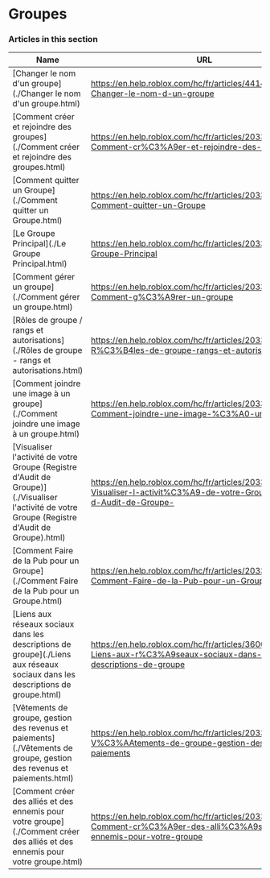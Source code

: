 # Groupes  
### Articles in this section
Name|URL
-|-
[Changer le nom d'un groupe](./Changer le nom d'un groupe.html) |https://en.help.roblox.com/hc/fr/articles/4414930974228-Changer-le-nom-d-un-groupe
[Comment créer et rejoindre des groupes](./Comment créer et rejoindre des groupes.html) |https://en.help.roblox.com/hc/fr/articles/203313730-Comment-cr%C3%A9er-et-rejoindre-des-groupes
[Comment quitter un Groupe](./Comment quitter un Groupe.html) |https://en.help.roblox.com/hc/fr/articles/203313790-Comment-quitter-un-Groupe
[Le Groupe Principal](./Le Groupe Principal.html) |https://en.help.roblox.com/hc/fr/articles/203313740-Le-Groupe-Principal
[Comment gérer un groupe](./Comment gérer un groupe.html) |https://en.help.roblox.com/hc/fr/articles/203313810-Comment-g%C3%A9rer-un-groupe
[Rôles de groupe / rangs et autorisations](./Rôles de groupe - rangs et autorisations.html) |https://en.help.roblox.com/hc/fr/articles/203313770-R%C3%B4les-de-groupe-rangs-et-autorisations
[Comment joindre une image à un groupe](./Comment joindre une image à un groupe.html) |https://en.help.roblox.com/hc/fr/articles/203313800-Comment-joindre-une-image-%C3%A0-un-groupe
[Visualiser l'activité de votre Groupe (Registre d'Audit de Groupe)](./Visualiser l'activité de votre Groupe (Registre d'Audit de Groupe).html) |https://en.help.roblox.com/hc/fr/articles/203313780-Visualiser-l-activit%C3%A9-de-votre-Groupe-Registre-d-Audit-de-Groupe-
[Comment Faire de la Pub pour un Groupe](./Comment Faire de la Pub pour un Groupe.html) |https://en.help.roblox.com/hc/fr/articles/203313820-Comment-Faire-de-la-Pub-pour-un-Groupe
[Liens aux réseaux sociaux dans les descriptions de groupe](./Liens aux réseaux sociaux dans les descriptions de groupe.html) |https://en.help.roblox.com/hc/fr/articles/360000910946-Liens-aux-r%C3%A9seaux-sociaux-dans-les-descriptions-de-groupe
[Vêtements de groupe, gestion des revenus et paiements](./Vêtements de groupe, gestion des revenus et paiements.html) |https://en.help.roblox.com/hc/fr/articles/203313830-V%C3%AAtements-de-groupe-gestion-des-revenus-et-paiements
[Comment créer des alliés et des ennemis pour votre groupe](./Comment créer des alliés et des ennemis pour votre groupe.html) |https://en.help.roblox.com/hc/fr/articles/203313750-Comment-cr%C3%A9er-des-alli%C3%A9s-et-des-ennemis-pour-votre-groupe